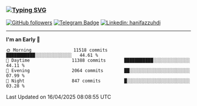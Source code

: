 ### [![Typing SVG](https://readme-typing-svg.herokuapp.com?font=lato&size=22&lines=Hi+There+👋)](https://git.io/typing-svg) 

[![GitHub followers](https://img.shields.io/github/followers/hanifazzuhdi?label=Follow&style=social)](https://github.com/hanifazzuhdi/?tab=follow) 
[![Telegram Badge](https://img.shields.io/badge/-hanif0198-blue?style=social&logo=telegram&link=https://www.t.me/hanif0198/)](https://www.t.me/hanif0198/) 
[![Linkedin: hanifazzuhdi](https://img.shields.io/badge/-hanifazzuhdi-blue?style=flat-square&logo=Linkedin&logoColor=white&link=https://www.linkedin.com/in/hanif-az-zuhdi-69688019b/)](https://www.linkedin.com/in/hanif-az-zuhdi-69688019b/) 

<hr/>

<!--START_SECTION:waka-->
**I'm an Early 🐤** 

```text
🌞 Morning                11518 commits       ███████████░░░░░░░░░░░░░░   44.61 % 
🌆 Daytime                11388 commits       ███████████░░░░░░░░░░░░░░   44.11 % 
🌃 Evening                2064 commits        ██░░░░░░░░░░░░░░░░░░░░░░░   07.99 % 
🌙 Night                  847 commits         █░░░░░░░░░░░░░░░░░░░░░░░░   03.28 % 
```



 Last Updated on 16/04/2025 08:08:55 UTC
<!--END_SECTION:waka-->
